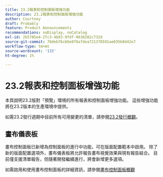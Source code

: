 ```yaml
---
title: 23.2報表和控制面板增強功能
description: 23.2報表和控制面板增強功能
author: Courtney
draft: Probably
feature: Product Announcements
recommendations: noDisplay, noCatalog
exl-id: 2b5785e4-2fc3-4b93-9fdf-9638282c732d
source-git-commit: 76deb76c66e8f8a7dea721378591ae035b8d42e7
workflow-type: tm+mt
source-wordcount: '132'
ht-degree: 1%

---
```


# 23.2報表和控制面板增強功能

本頁說明23.2版對「預覽」環境的所有報表和控制面板增強功能。 這些增強功能將在23.2版本的生產環境中提供。

如需23.2發行週期中目前所有可用變更的清單，請參閱[23.2發行概觀](/help/quicksilver/product-announcements/product-releases/23.2-release-activity/23-2-release-overview.md)。

## 畫布儀表板

畫布控制面板已新增為控制面板的進行中功能，可在版面配置範本中啟用。 除了新的版面配置選項外，畫布儀表板將允許報告畫布視覺效果與現有報告結合。 目前僅支援清單報告，但隨著開發繼續進行，將會新增更多選項。

如需啟用和使用畫布控制面板的詳細資訊，請參閱[畫布控制面板概觀](/help/quicksilver/reports-and-dashboards/dashboards/creating-and-managing-dashboards/canvas-dashboards-overview.md)
